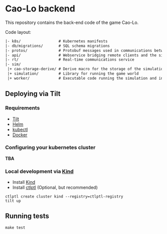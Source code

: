 # Cao-Lo backend

This repository contains the back-end code of the game Cao-Lo.

Code layout:

```txt
|- k8s/                 # Kubernetes manifests
|- db/migrations/       # SQL schema migrations
|- protos/              # Protobuf messages used in communications between web and worker services
|- api/                 # Webservice bridging remote clients and the sim
|- rt/                  # Real-time communications service
|- sim/
 |+ cao-storage-derive/ # Derive macro for the storage of the simulation/
 |+ simulation/         # Library for running the game world
 |+ worker/             # Executable code running the simulation and interfacing
```

## Deploying via Tilt

### Requirements

-   [Tilt](https://tilt.dev)
-   [Helm](https://helm.sh/)
-   [kubectl](https://kubernetes.io/docs/tasks/tools/)
-   [Docker](https://www.docker.com/)

### Configuring your kubernetes cluster

**TBA**

### Local development via [Kind](https://kind.sigs.k8s.io/)

-   Install [Kind](https://kind.sigs.k8s.io/docs/user/quick-start/#installation)
-   Install [ctlptl](https://github.com/tilt-dev/ctlptl#kind-with-a-built-in-registry-at-a-random-port) (Optional, but recommended)

```
ctlptl create cluster kind --registry=ctlptl-registry
tilt up
```

## Running tests

```
make test
```
